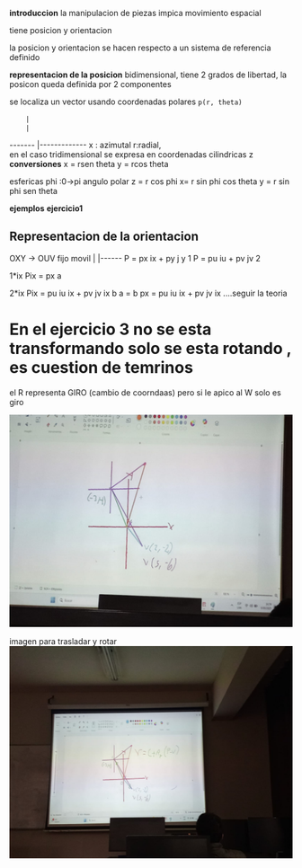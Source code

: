 **introduccion**
la manipulacion de piezas impica movimiento espacial

tiene posicion y orientacion

la posicion y orientacion se hacen respecto a un sistema de referencia definido

**representacion de la posicion**
bidimensional, tiene 2 grados de libertad, la posicon queda definida por 2 componentes

se localiza un vector usando coordenadas polares 
``p(r, theta)``

        |
        |
------- |-------------
x : azimutal  r:radial,  
en el caso tridimensional se expresa en coordenadas cilindricas
z 
**conversiones**
x = rsen theta
y = rcos theta

esfericas
phi :0→pi   angulo polar
z = r cos phi 
x= r sin phi cos theta
y = r sin phi sen theta

**ejemplos**
**ejercicio1**
## Representacion de la orientacion
OXY  →  OUV 
fijo    movil
|
|------ 
P = px ix + py j y      1
P = pu iu + pv jv          2

1*ix
    Pix = px            a
    
2*ix
    Pix = pu iu ix + pv jv ix   b
    a = b
    px =  pu iu ix + pv jv ix 
    ....seguir la teoria

# En el ejercicio 3 no se esta transformando solo se esta rotando , es cuestion de temrinos 
el R representa GIRO (cambio de coorndaas) pero si le apico al W solo es giro 

![clase 9 detiembre](imagenes/1.jpeg)

imagen para trasladar y rotar 
![t y r](imagenes/2.jpeg)


